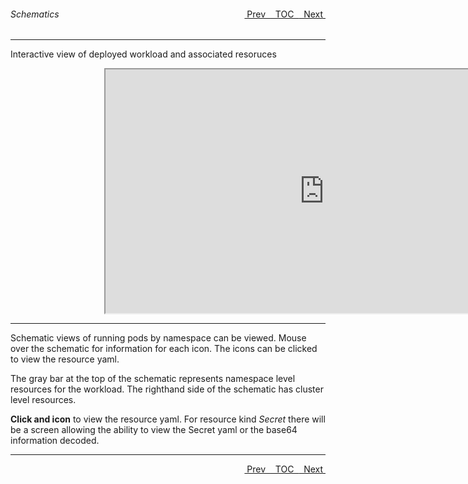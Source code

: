 <topicKey schematics/>
<topicBack id="topicNext" link="security"/>
<topicNext id="topicBack" link="graphicview"/>

<a style="float: right;" href="javascript:docNextTopic()">&nbsp;&nbsp;Next&nbsp;<i class="fas fa-lg fa-arrow-right"></i></a>
<a style="float: right;" href="javascript:docNextTopic('toc')">&nbsp;&nbsp;TOC&nbsp;&nbsp;</a>
<a style="float: right;" href="javascript:docPrevTopic()"><i class="fas fa-lg fa-arrow-left"></i>&nbsp;Prev&nbsp;&nbsp;</a>

###### Schematics

---

Interactive view of deployed workload and associated resoruces

<div style="margin-left: 150px;">
    <iframe width="700" height="390" src="https://www.youtube.com/embed/10lPGzn0VCk">
    </iframe>
</div>

---

Schematic views of running pods by namespace can be viewed.  Mouse over the schematic for information for each icon.  The icons can be clicked to view the resource yaml.

The gray bar at the top of the schematic represents namespace level resources for the workload.  The righthand side of the schematic has cluster level resources.

__Click and icon__ to view the resource yaml.  For resource kind _Secret_ there will be a screen allowing the ability to view the Secret yaml or the base64 information decoded.

---

<a style="float: right;" href="javascript:docNextTopic()">&nbsp;&nbsp;Next&nbsp;<i class="fas fa-lg fa-arrow-right"></i></a>
<a style="float: right;" href="javascript:docNextTopic('toc')">&nbsp;&nbsp;TOC&nbsp;&nbsp;</a>
<a style="float: right;" href="javascript:docPrevTopic()"><i class="fas fa-lg fa-arrow-left"></i>&nbsp;Prev&nbsp;&nbsp;</a>

